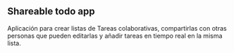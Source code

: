 ## Shareable todo app

Aplicación para crear listas de Tareas colaborativas, compartirlas con otras personas que pueden editarlas y añadir tareas en tiempo real en la misma lista.
